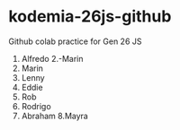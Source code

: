 # kodemia-26js-github

Github colab practice for Gen 26 JS

1. Alfredo
2.-Marin
2. Marin
3. Lenny
4. Eddie
5. Rob
6. Rodrigo
7. Abraham
8.Mayra
